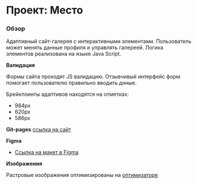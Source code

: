 # Проект: Место

### Обзор

Адаптивный сайт-галерея с интерактивными элементами. Пользователь может менять данные профиля и управлять галереей. Логика элементов реализована на языке Java Script.

**Валидация**

Формы сайта проходят JS валидацию. Отзывчивый интерфейс форм помогает пользователю правильно вводить днные.


Брейкпоинты адаптивов находятся на отметках:
* 984px
* 620px
* 586px

**Git-pages**
[ссылка на сайт](https://photokub.github.io/mesto/)

**Figma**

* [Ссылка на макет в Figma](https://www.figma.com/file/2cn9N9jSkmxD84oJik7xL7/JavaScript.-Sprint-4?node-id=0%3A1)

**Изображения**

Растровые изображения оптимизированы на [оптимизаторе](https://tinypng.com/)
